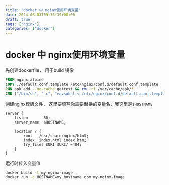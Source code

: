 ```yaml
---
title: "docker 中 nginx使用环境变量"
date: 2024-06-03T09:56:39+08:00
draft: true
tags: ["nginx"]
categories: ["docker"]
---
```


# docker 中 nginx使用环境变量

先创建dockerfile， 用于build 镜像

```dockerfile
FROM nginx:alpine
COPY ./default.conf.template /etc/nginx/conf.d/default.conf.template
RUN apk add --no-cache gettext && rm -rf /var/cache/apk/*
CMD ["/bin/sh", "-c", "envsubst < /etc/nginx/conf.d/default.conf.template > /etc/nginx/conf.d/default.conf && nginx -g 'daemon off;'"]

```

创建nginx模版文件， 这里要填写你需要替换的变量名，我这里是`$HOSTNAME`


```nginx
server {
    listen       80;
    server_name  $HOSTNAME;
 
    location / {
        root   /usr/share/nginx/html;
        index  index.html index.htm;
        try_files $URI $URI/ =404;
    }
}
```


运行时传入变量值

```bash
docker build -t my-nginx-image .
docker run -e HOSTNAME=my.hostname.com my-nginx-image
```